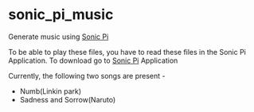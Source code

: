 # sonic_pi_music

Generate music using [Sonic Pi](https://sonic-pi.net/)

To be able to play these files, you have to read these files in the Sonic Pi Application. To download go to [Sonic Pi](https://sonic-pi.net/)
Application

Currently, the following two songs are present - 
* Numb(Linkin park)
* Sadness and Sorrow(Naruto)
